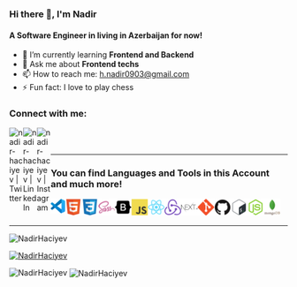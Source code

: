 ### Hi there 👋, I'm Nadir
#### A Software Engineer in living in Azerbaijan for now!

- 🌱  I’m currently learning **Frontend and Backend**
- 💬  Ask me about **Frontend techs**
- 📫  How to reach me: h.nadir0903@gmail.com
- ⚡ Fun fact: I love to play chess

### Connect with me:
<!-- [<img align="left" alt="nadir-haciyev | YouTube" width="25px" src="https://raw.githubusercontent.com/rahuldkjain/github-profile-readme-generator/master/src/images/icons/Social/youtube.svg" />](https://www.youtube.com/) -->
[<img align="left" alt="nadir-haciyev | Twitter" width="25px" src="https://raw.githubusercontent.com/rahuldkjain/github-profile-readme-generator/master/src/images/icons/Social/twitter.svg" />](https://twitter.com/nadir_haciyev)
[<img align="left" alt="nadir-haciyev | LinkedIn" width="25px" src="https://raw.githubusercontent.com/rahuldkjain/github-profile-readme-generator/master/src/images/icons/Social/linked-in-alt.svg" />](https://www.linkedin.com/in/nadir-haciyev/)
[<img align="left" alt="nadir-haciyev | Instagram" width="25px" src="https://raw.githubusercontent.com/rahuldkjain/github-profile-readme-generator/master/src/images/icons/Social/instagram.svg" />](https://www.instagram.com/nadirhv/)
<!-- [<img align="left" alt="nadir-haciyev | Instagram" width="25px" src="https://raw.githubusercontent.com/rahuldkjain/github-profile-readme-generator/master/src/images/icons/Social/stack-overflow.svg" />](https://www.instagram.com/nadirhv/) -->
<br />
<br />

---
### You can find Languages and Tools in this Account and much more!

<img align="left" alt="Visual Studio Code" title="Visual Studio Code" width="26px" src="https://raw.githubusercontent.com/devicons/devicon/master/icons/vscode/vscode-original.svg" />
<img align="left" alt="HTML5" title="HTML5" width="30px" src="https://raw.githubusercontent.com/devicons/devicon/master/icons/html5/html5-original.svg" />
<img align="left" alt="CSS3" title="CSS3" width="30px" src="https://raw.githubusercontent.com/devicons/devicon/master/icons/css3/css3-original.svg" />
<img align="left" alt="Sass" title="Sass" width="30px" src="https://raw.githubusercontent.com/devicons/devicon/master/icons/sass/sass-original.svg" />
<img align="left" alt="Bootstrap" title="Bootstrap" width="30px" src="https://raw.githubusercontent.com/devicons/devicon/master/icons/bootstrap/bootstrap-plain.svg" />
<img align="left" alt="JavaScript" title="JavaScript" width="30px" src="https://raw.githubusercontent.com/devicons/devicon/master/icons/javascript/javascript-original.svg" />
<img align="left" alt="React" title="React" width="30px" src="https://raw.githubusercontent.com/devicons/devicon/master/icons/react/react-original.svg" />
<img align="left" alt="React" title="React" width="30px" src="https://raw.githubusercontent.com/devicons/devicon/master/icons/redux/redux-original.svg" />
<img align="left" alt="React" title="React" width="30px" src="https://raw.githubusercontent.com/devicons/devicon/master/icons/nextjs/nextjs-original-wordmark.svg" />
<img align="left" alt="Git" title="Git" width="30px" src="https://raw.githubusercontent.com/devicons/devicon/master/icons/git/git-original.svg" />
<img align="left" alt="GitHub" title="GitHub" width="30px" src="https://raw.githubusercontent.com/devicons/devicon/master/icons/github/github-original.svg" />
<img align="left" alt="Terminal" title="Terminal" width="30px" src="https://raw.githubusercontent.com/devicons/devicon/master/icons/bash/bash-original.svg" />
<!-- <img align="left" alt="Vue" width="30px" src="https://raw.githubusercontent.com/devicons/devicon/master/icons/vuejs/vuejs-original.svg" />
<img align="left" alt="Nuxt" width="30px" src="https://raw.githubusercontent.com/devicons/devicon/master/icons/nuxtjs/nuxtjs-original.svg" />
<img align="left" alt="GraphQL" width="30px" src="https://raw.githubusercontent.com/devicons/devicon/master/icons/graphql/graphql-plain-wordmark.svg" /> -->
<img align="left" alt="Node.js" width="30px" src="https://raw.githubusercontent.com/devicons/devicon/master/icons/nodejs/nodejs-original.svg" />
<!-- <img align="left" alt="SQL" width="30px" src="https://raw.githubusercontent.com/devicons/devicon/master/icons/html5/html5-original.svg" /> -->
<img align="left" alt="MongoDB" width="30px" src="https://raw.githubusercontent.com/devicons/devicon/master/icons/mongodb/mongodb-original-wordmark.svg" />
<!-- <img align="left" alt="Gatsby" width="30px" src="https://raw.githubusercontent.com/devicons/devicon/master/icons/gatsby/gatsby-original.svg" />
<img align="left" alt="MySQL" width="30px" src="https://raw.githubusercontent.com/devicons/devicon/master/icons/mysql/mysql-original-wordmark.svg" /> -->
<br />
<br />

---
<p align="left"><img src="https://komarev.com/ghpvc/?username=NadirHaciyev&label=Profile%20views&color=0e75b6&style=flat" alt="NadirHaciyev" /></p>
<p style="width:100%"><a href="https://github.com/ryo-ma/github-profile-trophy"><img src="https://github-profile-trophy.vercel.app/?username=NadirHaciyev" alt="NadirHaciyev" /></a></p>
<p><img align="left" src="https://github-readme-stats.vercel.app/api/top-langs?username=NadirHaciyev&show_icons=true&locale=en&layout=compact" alt="NadirHaciyev" /></p>
<p>&nbsp;<img align="center" src="https://github-readme-stats.vercel.app/api?username=NadirHaciyev&show_icons=true&locale=en" alt="NadirHaciyev" width="50%" /></p><br />
<br />

<!--
**NadirHaciyev/NadirHaciyev** is a ✨ _special_ ✨ repository because its `README.md` (this file) appears on your GitHub profile.

Here are some ideas to get you started:

- 🔭 I’m currently working on ...
- 🌱 I’m currently learning ...
- 👯 I’m looking to collaborate on ...
- 🤔 I’m looking for help with ...
- 💬 Ask me about ...
- 📫 How to reach me: ...
- 😄 Pronouns: ...
- ⚡ Fun fact: ...
-->
